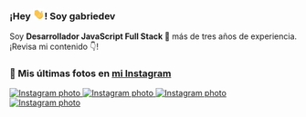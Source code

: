 <h3>¡Hey <img src="https://raw.githubusercontent.com/ABSphreak/ABSphreak/master/gifs/Hi.gif" width="20px" decondig="async">! Soy gabriedev</h3>

<p>Soy <strong>Desarrollador JavaScript Full Stack 🚀</strong> más de tres años de experiencia.<br />¡Revisa mi contenido 👇!</p>

### 📸 Mis últimas fotos en [mi Instagram](https://instagram.com/gabrie.dev)


<a href='https://instagram.com/p/C1UpuSGLQiG' target='_blank'>
  <img width='20%' src='https://instagram.flba2-1.fna.fbcdn.net/v/t51.2885-15/412513918_1325803934584302_4400498733289087214_n.jpg?stp=dst-jpg_e15&_nc_ht=instagram.flba2-1.fna.fbcdn.net&_nc_cat=106&_nc_ohc=bShVjCQ3TjoAX8SBw0T&edm=APU89FABAAAA&ccb=7-5&oh=00_AfADXXIia1jP0OVLRDDbOtVShdDeGhkVuVHX0FAypcaIFw&oe=65A989C0&_nc_sid=bc0c2c' alt='Instagram photo' />
</a>
<a href='https://instagram.com/p/CzMY3lzxgmx' target='_blank'>
  <img width='20%' src='https://instagram.flba2-1.fna.fbcdn.net/v/t51.2885-15/398916226_819142863293745_2426123683154743297_n.webp?stp=dst-jpg_e35&_nc_ht=instagram.flba2-1.fna.fbcdn.net&_nc_cat=109&_nc_ohc=al1xaoy8aWsAX8X_wiB&edm=APU89FABAAAA&ccb=7-5&oh=00_AfDQwlBkf3WnMknCtb_hDvB8WixjbP7olShZ06PPKRcyJw&oe=65AA18E9&_nc_sid=bc0c2c' alt='Instagram photo' />
</a>
<a href='https://instagram.com/p/CygbQv4uqxM' target='_blank'>
  <img width='20%' src='https://instagram.flba2-1.fna.fbcdn.net/v/t51.2885-15/391525959_236593062741789_5868561716480810596_n.webp?stp=dst-jpg_e35&_nc_ht=instagram.flba2-1.fna.fbcdn.net&_nc_cat=109&_nc_ohc=tMw6cVXVYG4AX9p5zsl&edm=APU89FABAAAA&ccb=7-5&oh=00_AfC35AZ3H6nwJa5dYwZG9aPy_OIjrSh8yzIeUhBHrWZLTQ&oe=65AA25A5&_nc_sid=bc0c2c' alt='Instagram photo' />
</a>
<a href='https://instagram.com/p/CxTmOF6vN8M' target='_blank'>
  <img width='20%' src='https://instagram.flba2-1.fna.fbcdn.net/v/t51.2885-15/378565944_323878180141713_8920720304536029091_n.jpg?stp=dst-jpg_e15&_nc_ht=instagram.flba2-1.fna.fbcdn.net&_nc_cat=109&_nc_ohc=hvIP5U0mZjwAX-fpv7A&edm=APU89FABAAAA&ccb=7-5&oh=00_AfCBkaIpAG7qnroRwRX_-EHk2bXEfqH7YJolocazdZH4bA&oe=65A917D8&_nc_sid=bc0c2c' alt='Instagram photo' />
</a>
